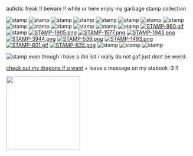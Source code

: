autistic freak !! beware !! while ur here enjoy my garbage stamp collection

![stamp](https://64.media.tumblr.com/30dc32d50dd5cda2e4eb3769ef1b5c74/a6d3d53949489c00-d5/s100x200/419c7ed67da5c95d2ff43a9361f1ce8ebcfd108f.pnj) ![stamp](https://64.media.tumblr.com/7c796848bbcd080c04ea688236916eb4/tumblr_inline_ont4okqT7I1u5rvwj_500.png) ![stamp](https://i.postimg.cc/C15ghJwR/stamp1.png) ![stamp](https://camo.githubusercontent.com/2dc392460f4b205e5adc862ea630c24adbd98b973f8b68612623c9d96fdfefc7/68747470733a2f2f36342e6d656469612e74756d626c722e636f6d2f33343039643664656362366132336330323432326166323734366232363364332f643739623338366464343334643764382d30372f73313030783230302f393531623361396662626233653832396665386161663638373865343363343563396130633337382e6a7067) ![stamp](https://64.media.tumblr.com/e107c43d0ddd2c318c9375eb123d9846/5ce1900475ce4070-bb/s100x200/6d78eec1845a3c2599c2fefc69e301f59d9393b7.pnj) ![stamp](https://64.media.tumblr.com/7b2d2bc2daaa7e49b4060f50580ac32c/c3de01a11644097d-ba/s100x200/e6cd1fba5d8acfd79709ec6bced89ac4f6f109ef.gifv) ![stamp](https://images-wixmp-ed30a86b8c4ca887773594c2.wixmp.com/f/528e458b-6d3e-41d1-aa13-9ce94a1255e7/d3ranxa-95b9a318-0c63-42d9-9e56-a63445c4b786.png?token=eyJ0eXAiOiJKV1QiLCJhbGciOiJIUzI1NiJ9.eyJzdWIiOiJ1cm46YXBwOjdlMGQxODg5ODIyNjQzNzNhNWYwZDQxNWVhMGQyNmUwIiwiaXNzIjoidXJuOmFwcDo3ZTBkMTg4OTgyMjY0MzczYTVmMGQ0MTVlYTBkMjZlMCIsIm9iaiI6W1t7InBhdGgiOiJcL2ZcLzUyOGU0NThiLTZkM2UtNDFkMS1hYTEzLTljZTk0YTEyNTVlN1wvZDNyYW54YS05NWI5YTMxOC0wYzYzLTQyZDktOWU1Ni1hNjM0NDVjNGI3ODYucG5nIn1dXSwiYXVkIjpbInVybjpzZXJ2aWNlOmZpbGUuZG93bmxvYWQiXX0.h6VD9XPNjPaxMchS_XKKgVqDe7tU3JKEU0UqagvsyYY) ![stamp](https://images-wixmp-ed30a86b8c4ca887773594c2.wixmp.com/f/b2e18453-0c3d-45e0-b510-bf220e2808ae/d380g3z-1168e6d7-f3a3-454e-b744-427d69abff65.gif?token=eyJ0eXAiOiJKV1QiLCJhbGciOiJIUzI1NiJ9.eyJzdWIiOiJ1cm46YXBwOjdlMGQxODg5ODIyNjQzNzNhNWYwZDQxNWVhMGQyNmUwIiwiaXNzIjoidXJuOmFwcDo3ZTBkMTg4OTgyMjY0MzczYTVmMGQ0MTVlYTBkMjZlMCIsIm9iaiI6W1t7InBhdGgiOiJcL2ZcL2IyZTE4NDUzLTBjM2QtNDVlMC1iNTEwLWJmMjIwZTI4MDhhZVwvZDM4MGczei0xMTY4ZTZkNy1mM2EzLTQ1NGUtYjc0NC00MjdkNjlhYmZmNjUuZ2lmIn1dXSwiYXVkIjpbInVybjpzZXJ2aWNlOmZpbGUuZG93bmxvYWQiXX0.vt5E2C8jnWNMyCIMCY2jfWUJBd0SR-SJOnAMCxqZ7yU) ![stamp](https://64.media.tumblr.com/10a472e14999addc1aa2b67af85ece45/0455fac414385656-b1/s100x200/10656fd51789913ab41aa6de7221ebad922af637.pnj) ![stamp](https://64.media.tumblr.com/82e1b03cee03b55e3d32c8d7cab221bc/c4a7a5ecdea47622-0b/s100x200/f4aa41ff5170f2e2713abd0f10f63dde34cf6443.gifv) ![stamp](https://64.media.tumblr.com/0f9816620e8721aa145e73d40a98afb9/5f9be032b67db63c-84/s250x400/0c611b0fad36f98faecf5415bd948e3bef29b8f6.gifv) ![stamp](https://64.media.tumblr.com/42a2896adc45620e5521ae31e81381dd/6d4274909b01cd94-0b/s100x200/61036a49cfc1465d2a4bbe75009442bd1ec762d3.pnj) ![stamp](https://64.media.tumblr.com/052271af958a16d0ba7d5bb9d91e3bc5/d97859a904430436-62/s250x400/879d2098c2117c3040bdc60c4a03d937c8080258.pnj) ![stamp](https://images-wixmp-ed30a86b8c4ca887773594c2.wixmp.com/f/a1ff0217-fb8a-479b-9f1d-65f38f01ba99/d2b3cfe-50994ee1-587f-4b2e-8e8e-bda99bab350d.png?token=eyJ0eXAiOiJKV1QiLCJhbGciOiJIUzI1NiJ9.eyJzdWIiOiJ1cm46YXBwOjdlMGQxODg5ODIyNjQzNzNhNWYwZDQxNWVhMGQyNmUwIiwiaXNzIjoidXJuOmFwcDo3ZTBkMTg4OTgyMjY0MzczYTVmMGQ0MTVlYTBkMjZlMCIsIm9iaiI6W1t7InBhdGgiOiJcL2ZcL2ExZmYwMjE3LWZiOGEtNDc5Yi05ZjFkLTY1ZjM4ZjAxYmE5OVwvZDJiM2NmZS01MDk5NGVlMS01ODdmLTRiMmUtOGU4ZS1iZGE5OWJhYjM1MGQucG5nIn1dXSwiYXVkIjpbInVybjpzZXJ2aWNlOmZpbGUuZG93bmxvYWQiXX0.SGkJLa0C4AUylo8FmHjgkY_R69PF6wGgs-TyjOgsxxs) [![STAMP-960.gif](https://i.postimg.cc/0N3GkFwn/STAMP-960.gif)](https://postimg.cc/xkvNgsgN) ![stamp](https://64.media.tumblr.com/24d2ecbd12eba7d70879e42d06d3c0f6/533a874e58d22577-3b/s100x200/e9037b078373c54775547674ac787e65004852cd.pnj) [![STAMP-1905.png](https://i.postimg.cc/Nf4195X5/STAMP-1905.png)](https://postimg.cc/LnJqG4Np) [![STAMP-1577.png](https://i.postimg.cc/hGhbqcfh/STAMP-1577.png)](https://postimg.cc/Mc2j7k08) [![STAMP-1943.png](https://i.postimg.cc/qvv284cQ/STAMP-1943.png)](https://postimg.cc/w7ntzKGs) [![STAMP-3944.png](https://i.postimg.cc/0QwYbnGs/STAMP-3944.png)](https://postimg.cc/gXGX7vBS) [![STAMP-539.png](https://i.postimg.cc/T1vrmbQW/STAMP-539.png)](https://postimg.cc/62z2xyk9) [![STAMP-1493.png](https://i.postimg.cc/pVKQv0XQ/STAMP-1493.png)](https://postimg.cc/nMc9YGmM) [![STAMP-601.gif](https://i.postimg.cc/y8LX5k6w/STAMP-601.gif)](https://postimg.cc/nXQD9VDk) [![STAMP-635.png](https://i.postimg.cc/PJb1MqFV/STAMP-635.png)](https://postimg.cc/YL94rt7Q) ![stamp](https://64.media.tumblr.com/ecbae154bbc6a2da0d2253b31cb85a9e/186bd89cfe934a48-8b/s100x200/acf0425ef3d31c7a429401c7cd0e8065e98fb299.pnj) ![stamp](https://64.media.tumblr.com/69378113e8f4439e147bf42d96964f6e/57afcf8767df6163-0b/s100x200/9a79163254dd0aad705956738a9dbb8325ae4367.gifv) ![stamp](https://64.media.tumblr.com/03f10ed037699948856a86561b03e57e/9328aa9bfd3300b0-a1/s100x200/7f66c6244f31148edd62755fc528f1f76de54f32.pnj)

![stamp](https://64.media.tumblr.com/1198fa73f52c7d21d0271369618aae90/tumblr_inline_pcjghddwtF1vss73l_250.gif)
even though i have a dni list i really do not gaf just dont be weird.

<a href="https://dragcave.net/user/batzvenom">check out my dragons if u want</a> + leave a message on my atabook :3 !!

<img src="https://i.postimg.cc/5t23Mj1H/cf5378be-700c-4c3f-9ef4-2b5cf96eab99.gif" width="200" height="200">
